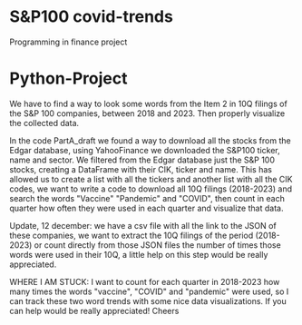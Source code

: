 # S&P100 covid-trends
Programming in finance project
# Python-Project

We have to find a way to look some words from the Item 2 in 10Q filings of the S&P 100 companies, between 2018 and 2023. Then properly visualize the collected data.

In the code PartA_draft we found a way to download all the stocks from the Edgar database, using YahooFinance we downloaded the S&P100 ticker, name and sector.
We filtered from the Edgar database just the S&P 100 stocks, creating a DataFrame with their CIK, ticker and name. 
This has allowed us to create a list with all the tickers and another list with all the CIK codes, we want to write a code to download all 10Q filings (2018-2023) and search the words "Vaccine" "Pandemic" and "COVID", then count in each quarter how often they were used in each quarter and visualize that data.

Update, 12 december: we have a csv file with all the link to the JSON of these companies, we want to extract the 10Q filings of the period (2018-2023) or count directly from those JSON files the number of times those words were used in their 10Q, a little help on this step would be really appreciated.

WHERE I AM STUCK:
I want to count for each quarter in 2018-2023 how many times the words "vaccine", "COVID" and "pandemic" were used, so I can track these two word trends with some nice data visualizations. If you can help would be really appreciated! Cheers



